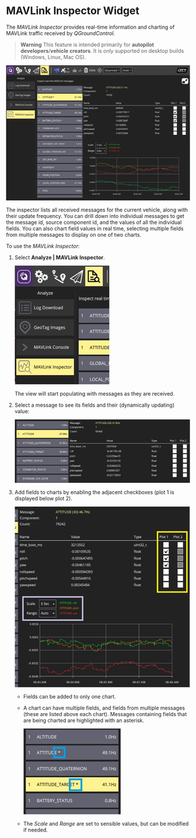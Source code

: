 # MAVLink Inspector Widget

The *MAVLink Inspector* provides real-time information and charting of MAVLink traffic received by *QGroundControl*.

> **Warning** This feature is intended primarily for **autopilot developers**/**vehicle creators**.
  It is only supported on desktop builds (Windows, Linux, Mac OS).

![MAVLink inspector](../../assets/analyze/mavlink_inspector/mavlink_inspector.jpg)

The inspector lists all received messages for the current vehicle, along with their update frequency<!-- and command number -->.
You can drill down into individual messages to get the message id, source component id, and the values of all the individual fields. 
You can also chart field values in real time, selecting multiple fields from multiple messages to display on one of two charts.


To use the *MAVLink Inspector*:
1. Select **Analyze | MAVLink Inspector**.

   ![MAVLink inspector menu](../../assets/analyze/mavlink_inspector/mavlink_inspector_menu.jpg)

   The view will start populating with messages as they are received.

1. Select a message to see its fields and their (dynamically updating) value:

   ![MAVLink inspector: message detail](../../assets/analyze/mavlink_inspector/mavlink_inspector_message_details.jpg)

1. Add fields to charts by enabling the adjacent checkboxes (plot 1 is displayed below plot 2).

   ![MAVLink inspector: chart fields detail](../../assets/analyze/mavlink_inspector/mavlink_inspector_plot1.jpg)

   - Fields can be added to only one chart.
   - A chart can have multiple fields, and fields from multiple messages (these are listed above each chart).
     Messages containing fields that are being charted are highlighted with an asterisk.

     ![MAVLink inspector: chart fields detail](../../assets/analyze/mavlink_inspector/mavlink_inspector_charted_messages.jpg)
   - The *Scale* and *Range* are set to sensible values, but can be modified if needed.

